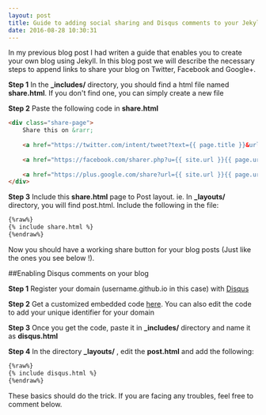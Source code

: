 ```yaml
---
layout: post
title: Guide to adding social sharing and Disqus comments to your Jekyll Blog  
date: 2016-08-28 10:30:31
---
```


In my previous blog post I had writen a guide that enables you to create your own blog using Jekyll. In this blog post we will describe the necessary steps to append links to share your blog on Twitter, Facebook and Google+. 

**Step 1** In the **_includes/** directory, you should find a html file named **share.html**. If you don't find one, you can simply create a new file

**Step 2** Paste the following code in **share.html**

```html
<div class="share-page">
	Share this on &rarr;
    
    <a href="https://twitter.com/intent/tweet?text={{ page.title }}&url={{ site.url }}{{ page.url }}&via={{ site.twitter_username }}&related={{ site.twitter_username }}" rel="nofollow" target="_blank" title="Share on Twitter">Twitter</a>
	
	<a href="https://facebook.com/sharer.php?u={{ site.url }}{{ page.url }}" rel="nofollow" target="_blank" title="Share on Facebook">Facebook</a>
    
    <a href="https://plus.google.com/share?url={{ site.url }}{{ page.url }}" rel="nofollow" target="_blank" title="Share on Google+">Google+</a>
</div>
```

**Step 3** Include this **share.html** page to Post layout. ie. In **_layouts/** directory, you will find post.html. Include the following in the file: 

```html
{%raw%}
{% include share.html %}
{%endraw%}
```


Now you should have a working share button for your blog posts (Just like the ones you see below !). 

##Enabling Disqus comments on your blog 

**Step 1** Register your domain (username.github.io in this case) with [Disqus](https://disqus.com/features/)

**Step 2** Get a customized embedded code [here](https://disqus.com/admin/universalcode/). You can also edit the code to add your unique identifier for your domain

**Step 3** Once you get the code, paste it in **_includes/** directory and name it as **disqus.html**

**Step 4** In the directory **_layouts/** , edit the **post.html** and add the following: 

```html
{%raw%}
{% include disqus.html %}
{%endraw%}
```

These basics should do the trick. If you are facing any troubles, feel free to comment below. 